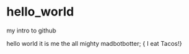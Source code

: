 # hello_world
my intro to github

hello world it is me the all mighty madbotbotter; {
I eat Tacos!}
